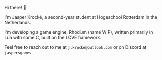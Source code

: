 Hi there! 👋

I'm Jasper Krocké, a second-year student at Hogeschool Rotterdam in the Netherlands.

I'm developing a game engine, Rhodium (name WIP), written primarily in Lua with some C, built on the LÖVE framework.

Feel free to reach out to me at `j.krocke@outlook.com` or on Discord at `jaspersgames`.
